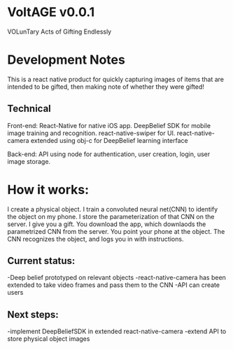 # VoltAGE v0.0.1
VOLunTary Acts of Gifting Endlessly

# Development Notes
This is a react native product for quickly capturing images of items that are intended to be gifted, then making note of whether they were gifted!

## Technical

Front-end:
React-Native for native iOS app.
DeepBelief SDK for mobile image training and recognition.
react-native-swiper for UI.
react-native-camera extended using obj-c for DeepBelief learning interface

Back-end:
API using node for authentication, user creation, login, user image storage.

# How it works:
I create a physical object. I train a convoluted neural net(CNN) to identify the object on my phone. I store the parameterization of that CNN on the server.
I give you a gift. You download the app, which downlaods the parametrized CNN from the server. You point your phone at the object. The CNN recognizes the object, and logs you in with instructions.

## Current status:
-Deep belief prototyped on relevant objects
-react-native-camera has been extended to take video frames and pass them to the CNN
-API can create users

## Next steps:
-implement DeepBeliefSDK in extended react-native-camera
-extend API to store physical object images
